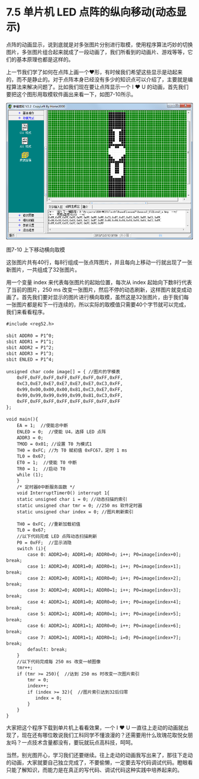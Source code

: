 # 7.5 单片机 LED 点阵的纵向移动(动态显示)

点阵的动画显示，说到底就是对多张图片分别进行取模，使用程序算法巧妙的切换图片，多张图片组合起来就成了一段动画了，我们所看到的动画片、游戏等等，它们的基本原理也都是这样的。

上一节我们学了如何在点阵上画一个❤形，有时候我们希望这些显示是动起来的，而不是静止的。对于点阵本身已经没有多少的知识点可以介绍了，主要就是编程算法来解决问题了。比如我们现在要让点阵显示一个 I ❤ U 的动画，首先我们要把这个图形用取模软件画出来看一下，如图7-10所示。

![](images/10.png)

图7-10 上下移动横向取模

这张图片共有40行，每8行组成一张点阵图片，并且每向上移动一行就出现了一张新图片，一共组成了32张图片。

用一个变量 index 来代表每张图片的起始位置，每次从 index 起始向下数8行代表了当前的图片，250 ms 改变一张图片，然后不停的动态刷新，这样图片就变成动画了。首先我们要对显示的图片进行横向取模，虽然这是32张图片，由于我们每一张图片都是和下一行连续的，所以实际的取模值只需要40个字节就可以完成，我们来看看程序。

```
#include <reg52.h>

sbit ADDR0 = P1^0;
sbit ADDR1 = P1^1;
sbit ADDR2 = P1^2;
sbit ADDR3 = P1^3;
sbit ENLED = P1^4;

unsigned char code image[] = { //图片的字模表
    0xFF,0xFF,0xFF,0xFF,0xFF,0xFF,0xFF,0xFF,
    0xC3,0xE7,0xE7,0xE7,0xE7,0xE7,0xC3,0xFF,
    0x99,0x00,0x00,0x00,0x81,0xC3,0xE7,0xFF,
    0x99,0x99,0x99,0x99,0x99,0x81,0xC3,0xFF,
    0xFF,0xFF,0xFF,0xFF,0xFF,0xFF,0xFF,0xFF
};

void main(){
    EA = 1;  //使能总中断
    ENLED = 0;  //使能 U4，选择 LED 点阵
    ADDR3 = 0;
    TMOD = 0x01; //设置 T0 为模式1
    TH0 = 0xFC; //为 T0 赋初值 0xFC67，定时 1 ms
    TL0 = 0x67;
    ET0 = 1;  //使能 T0 中断
    TR0 = 1;  //启动 T0
    while (1);
    }
    /* 定时器0中断服务函数 */
    void InterruptTimer0() interrupt 1{
    static unsigned char i = 0; //动态扫描的索引
    static unsigned char tmr = 0; //250 ms 软件定时器
    static unsigned char index = 0; //图片刷新索引
   
    TH0 = 0xFC; //重新加载初值
    TL0 = 0x67;
    //以下代码完成 LED 点阵动态扫描刷新
    P0 = 0xFF;  //显示消隐
    switch (i){
        case 0: ADDR2=0; ADDR1=0; ADDR0=0; i++; P0=image[index+0]; break;
        case 1: ADDR2=0; ADDR1=0; ADDR0=1; i++; P0=image[index+1]; break;
        case 2: ADDR2=0; ADDR1=1; ADDR0=0; i++; P0=image[index+2]; break;
        case 3: ADDR2=0; ADDR1=1; ADDR0=1; i++; P0=image[index+3]; break;
        case 4: ADDR2=1; ADDR1=0; ADDR0=0; i++; P0=image[index+4]; break;
        case 5: ADDR2=1; ADDR1=0; ADDR0=1; i++; P0=image[index+5]; break;
        case 6: ADDR2=1; ADDR1=1; ADDR0=0; i++; P0=image[index+6]; break;
        case 7: ADDR2=1; ADDR1=1; ADDR0=1; i=0; P0=image[index+7]; break;
        default: break;
    }
    //以下代码完成每 250 ms 改变一帧图像
    tmr++;
    if (tmr >= 250){  //达到 250 ms 时改变一次图片索引
        tmr = 0;
        index++;
        if (index >= 32){  //图片索引达到32后归零
           index = 0;
        }
    }
}
```

大家把这个程序下载到单片机上看看效果，一个 I ❤ U 一直往上走动的动画就出现了，现在还有哪位敢说我们工科同学不懂浪漫的？还需要用什么玫瑰花取悦女朋友吗？一点技术含量都没有，要玩就玩点高科技，呵呵。

当然，别光图开心，学习我们还要继续。往上走动的动画我写出来了，那往下走动的动画，大家就要自己独立完成了，不要偷懒，一定要去写代码调试代码。瞪眼看只能了解知识，而能力是在真正的写代码、调试代码这种实践中培养起来的。